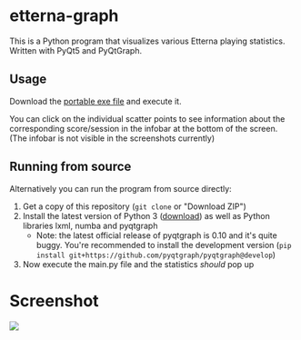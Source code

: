 # etterna-graph
This is a Python program that visualizes various Etterna playing statistics. Written with PyQt5 and PyQtGraph.

## Usage
Download the [portable exe file](https://github.com/kangalioo/etterna-graph/releases/download/latest/EtternaGraph.exe) and execute it.

You can click on the individual scatter points to see information about the corresponding score/session in the infobar at the bottom of the screen. (The infobar is not visible in the screenshots currently)

## Running from source
Alternatively you can run the program from source directly:
1. Get a copy of this repository (`git clone` or "Download ZIP")
2. Install the latest version of Python 3 ([download](https://www.python.org/downloads/release/python-373/)) as well as Python libraries lxml, numba and pyqtgraph
    - Note: the latest official release of pyqtgraph is 0.10 and it's quite buggy. You're recommended to install the development version (`pip install git+https://github.com/pyqtgraph/pyqtgraph@develop`)
3. Now execute the main.py file and the statistics _should_ pop up

# Screenshot
![](https://imgur.com/h5GZRha.jpg)
